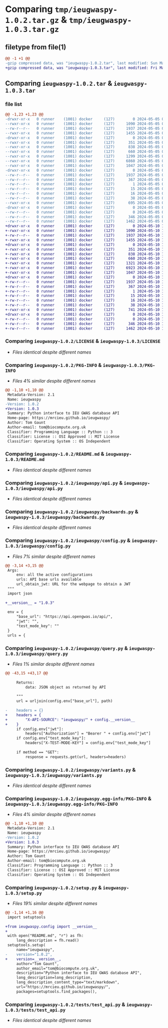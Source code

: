 # Comparing `tmp/ieugwaspy-1.0.2.tar.gz` & `tmp/ieugwaspy-1.0.3.tar.gz`

## filetype from file(1)

```diff
@@ -1 +1 @@
-gzip compressed data, was "ieugwaspy-1.0.2.tar", last modified: Sun May  5 09:28:19 2024, max compression
+gzip compressed data, was "ieugwaspy-1.0.3.tar", last modified: Fri May 10 19:34:11 2024, max compression
```

## Comparing `ieugwaspy-1.0.2.tar` & `ieugwaspy-1.0.3.tar`

### file list

```diff
@@ -1,23 +1,23 @@
-drwxr-xr-x   0 runner    (1001) docker     (127)        0 2024-05-05 09:28:19.520997 ieugwaspy-1.0.2/
--rwxr-xr-x   0 runner    (1001) docker     (127)     1090 2024-05-05 09:28:12.000000 ieugwaspy-1.0.2/LICENSE
--rw-r--r--   0 runner    (1001) docker     (127)     1937 2024-05-05 09:28:19.520997 ieugwaspy-1.0.2/PKG-INFO
--rwxr-xr-x   0 runner    (1001) docker     (127)     1455 2024-05-05 09:28:12.000000 ieugwaspy-1.0.2/README.md
-drwxr-xr-x   0 runner    (1001) docker     (127)        0 2024-05-05 09:28:19.516997 ieugwaspy-1.0.2/ieugwaspy/
--rwxr-xr-x   0 runner    (1001) docker     (127)      351 2024-05-05 09:28:12.000000 ieugwaspy-1.0.2/ieugwaspy/__init__.py
--rwxr-xr-x   0 runner    (1001) docker     (127)      838 2024-05-05 09:28:12.000000 ieugwaspy-1.0.2/ieugwaspy/api.py
--rwxr-xr-x   0 runner    (1001) docker     (127)      660 2024-05-05 09:28:12.000000 ieugwaspy-1.0.2/ieugwaspy/backwards.py
--rwxr-xr-x   0 runner    (1001) docker     (127)     1299 2024-05-05 09:28:12.000000 ieugwaspy-1.0.2/ieugwaspy/config.py
--rwxr-xr-x   0 runner    (1001) docker     (127)     6860 2024-05-05 09:28:12.000000 ieugwaspy-1.0.2/ieugwaspy/query.py
--rwxr-xr-x   0 runner    (1001) docker     (127)     1047 2024-05-05 09:28:12.000000 ieugwaspy-1.0.2/ieugwaspy/variants.py
-drwxr-xr-x   0 runner    (1001) docker     (127)        0 2024-05-05 09:28:19.520997 ieugwaspy-1.0.2/ieugwaspy.egg-info/
--rw-r--r--   0 runner    (1001) docker     (127)     1937 2024-05-05 09:28:19.000000 ieugwaspy-1.0.2/ieugwaspy.egg-info/PKG-INFO
--rw-r--r--   0 runner    (1001) docker     (127)      367 2024-05-05 09:28:19.000000 ieugwaspy-1.0.2/ieugwaspy.egg-info/SOURCES.txt
--rw-r--r--   0 runner    (1001) docker     (127)        1 2024-05-05 09:28:19.000000 ieugwaspy-1.0.2/ieugwaspy.egg-info/dependency_links.txt
--rw-r--r--   0 runner    (1001) docker     (127)       15 2024-05-05 09:28:19.000000 ieugwaspy-1.0.2/ieugwaspy.egg-info/requires.txt
--rw-r--r--   0 runner    (1001) docker     (127)       16 2024-05-05 09:28:19.000000 ieugwaspy-1.0.2/ieugwaspy.egg-info/top_level.txt
--rw-r--r--   0 runner    (1001) docker     (127)       38 2024-05-05 09:28:19.520997 ieugwaspy-1.0.2/setup.cfg
--rwxr-xr-x   0 runner    (1001) docker     (127)      695 2024-05-05 09:28:12.000000 ieugwaspy-1.0.2/setup.py
-drwxr-xr-x   0 runner    (1001) docker     (127)        0 2024-05-05 09:28:19.520997 ieugwaspy-1.0.2/tests/
--rw-r--r--   0 runner    (1001) docker     (127)        0 2024-05-05 09:28:12.000000 ieugwaspy-1.0.2/tests/__init__.py
--rw-r--r--   0 runner    (1001) docker     (127)      346 2024-05-05 09:28:12.000000 ieugwaspy-1.0.2/tests/conftest.py
--rw-r--r--   0 runner    (1001) docker     (127)     1462 2024-05-05 09:28:12.000000 ieugwaspy-1.0.2/tests/test_api.py
+drwxr-xr-x   0 runner    (1001) docker     (127)        0 2024-05-10 19:34:11.527626 ieugwaspy-1.0.3/
+-rwxr-xr-x   0 runner    (1001) docker     (127)     1090 2024-05-10 19:34:02.000000 ieugwaspy-1.0.3/LICENSE
+-rw-r--r--   0 runner    (1001) docker     (127)     1937 2024-05-10 19:34:11.527626 ieugwaspy-1.0.3/PKG-INFO
+-rwxr-xr-x   0 runner    (1001) docker     (127)     1455 2024-05-10 19:34:02.000000 ieugwaspy-1.0.3/README.md
+drwxr-xr-x   0 runner    (1001) docker     (127)        0 2024-05-10 19:34:11.523626 ieugwaspy-1.0.3/ieugwaspy/
+-rwxr-xr-x   0 runner    (1001) docker     (127)      351 2024-05-10 19:34:02.000000 ieugwaspy-1.0.3/ieugwaspy/__init__.py
+-rwxr-xr-x   0 runner    (1001) docker     (127)      838 2024-05-10 19:34:02.000000 ieugwaspy-1.0.3/ieugwaspy/api.py
+-rwxr-xr-x   0 runner    (1001) docker     (127)      660 2024-05-10 19:34:02.000000 ieugwaspy-1.0.3/ieugwaspy/backwards.py
+-rwxr-xr-x   0 runner    (1001) docker     (127)     1321 2024-05-10 19:34:02.000000 ieugwaspy-1.0.3/ieugwaspy/config.py
+-rwxr-xr-x   0 runner    (1001) docker     (127)     6923 2024-05-10 19:34:02.000000 ieugwaspy-1.0.3/ieugwaspy/query.py
+-rwxr-xr-x   0 runner    (1001) docker     (127)     1047 2024-05-10 19:34:02.000000 ieugwaspy-1.0.3/ieugwaspy/variants.py
+drwxr-xr-x   0 runner    (1001) docker     (127)        0 2024-05-10 19:34:11.527626 ieugwaspy-1.0.3/ieugwaspy.egg-info/
+-rw-r--r--   0 runner    (1001) docker     (127)     1937 2024-05-10 19:34:11.000000 ieugwaspy-1.0.3/ieugwaspy.egg-info/PKG-INFO
+-rw-r--r--   0 runner    (1001) docker     (127)      367 2024-05-10 19:34:11.000000 ieugwaspy-1.0.3/ieugwaspy.egg-info/SOURCES.txt
+-rw-r--r--   0 runner    (1001) docker     (127)        1 2024-05-10 19:34:11.000000 ieugwaspy-1.0.3/ieugwaspy.egg-info/dependency_links.txt
+-rw-r--r--   0 runner    (1001) docker     (127)       15 2024-05-10 19:34:11.000000 ieugwaspy-1.0.3/ieugwaspy.egg-info/requires.txt
+-rw-r--r--   0 runner    (1001) docker     (127)       16 2024-05-10 19:34:11.000000 ieugwaspy-1.0.3/ieugwaspy.egg-info/top_level.txt
+-rw-r--r--   0 runner    (1001) docker     (127)       38 2024-05-10 19:34:11.527626 ieugwaspy-1.0.3/setup.cfg
+-rwxr-xr-x   0 runner    (1001) docker     (127)      741 2024-05-10 19:34:02.000000 ieugwaspy-1.0.3/setup.py
+drwxr-xr-x   0 runner    (1001) docker     (127)        0 2024-05-10 19:34:11.527626 ieugwaspy-1.0.3/tests/
+-rw-r--r--   0 runner    (1001) docker     (127)        0 2024-05-10 19:34:02.000000 ieugwaspy-1.0.3/tests/__init__.py
+-rw-r--r--   0 runner    (1001) docker     (127)      346 2024-05-10 19:34:02.000000 ieugwaspy-1.0.3/tests/conftest.py
+-rw-r--r--   0 runner    (1001) docker     (127)     1462 2024-05-10 19:34:02.000000 ieugwaspy-1.0.3/tests/test_api.py
```

### Comparing `ieugwaspy-1.0.2/LICENSE` & `ieugwaspy-1.0.3/LICENSE`

 * *Files identical despite different names*

### Comparing `ieugwaspy-1.0.2/PKG-INFO` & `ieugwaspy-1.0.3/PKG-INFO`

 * *Files 4% similar despite different names*

```diff
@@ -1,10 +1,10 @@
 Metadata-Version: 2.1
 Name: ieugwaspy
-Version: 1.0.2
+Version: 1.0.3
 Summary: Python interface to IEU GWAS database API
 Home-page: https://mrcieu.github.io/ieugwaspy/
 Author: Tom Gaunt
 Author-email: tom@biocompute.org.uk
 Classifier: Programming Language :: Python :: 3
 Classifier: License :: OSI Approved :: MIT License
 Classifier: Operating System :: OS Independent
```

### Comparing `ieugwaspy-1.0.2/README.md` & `ieugwaspy-1.0.3/README.md`

 * *Files identical despite different names*

### Comparing `ieugwaspy-1.0.2/ieugwaspy/api.py` & `ieugwaspy-1.0.3/ieugwaspy/api.py`

 * *Files identical despite different names*

### Comparing `ieugwaspy-1.0.2/ieugwaspy/backwards.py` & `ieugwaspy-1.0.3/ieugwaspy/backwards.py`

 * *Files identical despite different names*

### Comparing `ieugwaspy-1.0.2/ieugwaspy/config.py` & `ieugwaspy-1.0.3/ieugwaspy/config.py`

 * *Files 7% similar despite different names*

```diff
@@ -3,14 +3,15 @@
 Args:
     env: all the active configurations
     urls: API base urls available
     url_obtain_jwt: URL for the webpage to obtain a JWT
 """
 import json
 
+__version__ = "1.0.3"
 
 env = {
     "base_url": "https://api.opengwas.io/api/",
     "jwt": "",
     "test_mode_key": ""
 }
 urls = {
```

### Comparing `ieugwaspy-1.0.2/ieugwaspy/query.py` & `ieugwaspy-1.0.3/ieugwaspy/query.py`

 * *Files 1% similar despite different names*

```diff
@@ -43,15 +43,17 @@
 
     Returns:
         data: JSON object as returned by API
 
     """
     url = urljoin(config.env["base_url"], path)
 
-    headers = {}
+    headers = {
+        "X-API-SOURCE": "ieugwaspy/" + config.__version__
+    }
     if config.env["jwt"]:
         headers["Authorization"] = "Bearer " + config.env["jwt"]
     if config.env["test_mode_key"]:
         headers["X-TEST-MODE-KEY"] = config.env["test_mode_key"]
 
     if method == "GET":
         response = requests.get(url, headers=headers)
```

### Comparing `ieugwaspy-1.0.2/ieugwaspy/variants.py` & `ieugwaspy-1.0.3/ieugwaspy/variants.py`

 * *Files identical despite different names*

### Comparing `ieugwaspy-1.0.2/ieugwaspy.egg-info/PKG-INFO` & `ieugwaspy-1.0.3/ieugwaspy.egg-info/PKG-INFO`

 * *Files 4% similar despite different names*

```diff
@@ -1,10 +1,10 @@
 Metadata-Version: 2.1
 Name: ieugwaspy
-Version: 1.0.2
+Version: 1.0.3
 Summary: Python interface to IEU GWAS database API
 Home-page: https://mrcieu.github.io/ieugwaspy/
 Author: Tom Gaunt
 Author-email: tom@biocompute.org.uk
 Classifier: Programming Language :: Python :: 3
 Classifier: License :: OSI Approved :: MIT License
 Classifier: Operating System :: OS Independent
```

### Comparing `ieugwaspy-1.0.2/setup.py` & `ieugwaspy-1.0.3/setup.py`

 * *Files 19% similar despite different names*

```diff
@@ -1,14 +1,16 @@
 import setuptools
 
+from ieugwaspy.config import __version__
+
 with open("README.md", "r") as fh:
     long_description = fh.read()
 setuptools.setup(
     name="ieugwaspy",
-    version="1.0.2",
+    version=__version__,
     author="Tom Gaunt",
     author_email="tom@biocompute.org.uk",
     description="Python interface to IEU GWAS database API",
     long_description=long_description,
     long_description_content_type="text/markdown",
     url="https://mrcieu.github.io/ieugwaspy/",
     packages=setuptools.find_packages(),
```

### Comparing `ieugwaspy-1.0.2/tests/test_api.py` & `ieugwaspy-1.0.3/tests/test_api.py`

 * *Files identical despite different names*

